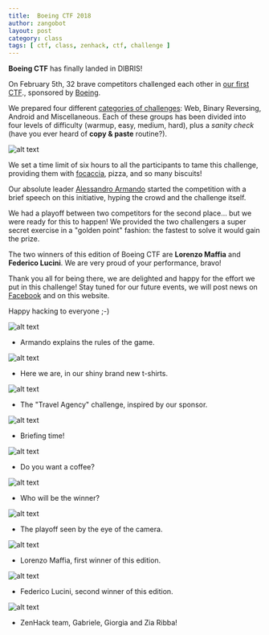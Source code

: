 ```yaml
---
title:  Boeing CTF 2018
author: zangobot
layout: post
category: class
tags: [ ctf, class, zenhack, ctf, challenge ]
---
```


**Boeing CTF** has finally landed in DIBRIS!

On February 5th, 32 brave competitors challenged each other in [our first CTF](http://csec.it/events/boeing-ctf/)., sponsored by [Boeing](http://www.boeing.com/).

We prepared four different [categories of challenges](http://www.openctf.com/html/firstctf.html): Web, Binary Reversing, Android and Miscellaneous.
Each of these groups has been divided into four levels of difficulty (warmup, easy, medium, hard), plus a *sanity check*
(have you ever heard of **copy & paste** routine?).

![alt text](/assets/news/boeing/boeing-challs.png "Challenges")

We set a time limit of six hours to all the participants to tame this challenge, providing them with [focaccia](https://it.wikipedia.org/wiki/Focaccia), pizza, and so many biscuits!

Our absolute leader [Alessandro Armando](http://csec.it/people/alessandro_armando/) started the competition with a brief speech on this initiative, hyping the crowd and the challenge itself.

We had a playoff between two competitors for the second place... but we were ready for this to happen!
We provided the two challengers a super secret exercise in a "golden point" fashion: the fastest to solve it would gain the prize.

The two winners of this edition of Boeing CTF are **Lorenzo Maffia** and **Federico Lucini**.
We are very proud of your performance, bravo!

Thank you all for being there, we are delighted and happy for the effort we put in this challenge!
Stay tuned for our future events, we will post news on [Facebook](https://www.facebook.com/zenhackteam/) and on this website.

Happy hacking to everyone ;-)

<!-- flag{Inspection_or_inception?} -->

![alt text](/assets/news/boeing/armando2.jpg "Fair play!")
* Armando explains the rules of the game.

![alt text](/assets/news/boeing/selfie.jpg "So much yellow...")
* Here we are, in our shiny brand new t-shirts.

![alt text](/assets/news/boeing/sponsor.jpg "Boeing logo is so nice")
* The "Travel Agency" challenge, inspired by our sponsor.

![alt text](/assets/news/boeing/what.jpg "Who said what?")
* Briefing time!

![alt text](/assets/news/boeing/break.jpg "It's time for a break")
* Do you want a coffee?

![alt text](/assets/news/boeing/workhard2.jpg "H4ck th4t th1ng!")
* Who will be the winner?

![alt text](/assets/news/boeing/playoff1.jpg "Playoff time")
* The playoff seen by the eye of the camera.

![alt text](/assets/news/boeing/maffia.jpg "The winners: part1")
* Lorenzo Maffia, first winner of this edition.

![alt text](/assets/news/boeing/lucini.jpg "The winners: part2")
* Federico Lucini, second winner of this edition.

![alt text](/assets/news/boeing/team.jpg "Thank you all!")
* ZenHack team, Gabriele, Giorgia and Zia Ribba!
